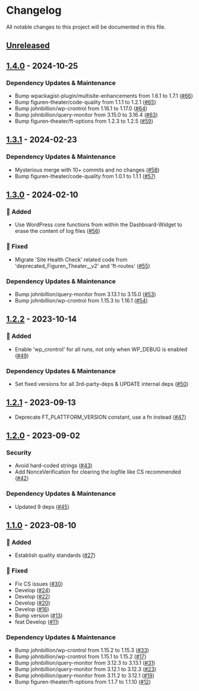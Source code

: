 # Changelog

All notable changes to this project will be documented in this file.

## [Unreleased](https://github.com/figuren-theater/ft-maintenance/compare/1.4.0...HEAD)

## [1.4.0](https://github.com/figuren-theater/ft-maintenance/compare/1.3.1...1.4.0) - 2024-10-25

### Dependency Updates & Maintenance

- Bump wpackagist-plugin/multisite-enhancements from 1.6.1 to 1.7.1 ([#66](https://github.com/figuren-theater/ft-maintenance/pull/66))
- Bump figuren-theater/code-quality from 1.1.1 to 1.2.1 ([#65](https://github.com/figuren-theater/ft-maintenance/pull/65))
- Bump johnbillion/wp-crontrol from 1.16.1 to 1.17.0 ([#64](https://github.com/figuren-theater/ft-maintenance/pull/64))
- Bump johnbillion/query-monitor from 3.15.0 to 3.16.4 ([#63](https://github.com/figuren-theater/ft-maintenance/pull/63))
- Bump figuren-theater/ft-options from 1.2.3 to 1.2.5 ([#59](https://github.com/figuren-theater/ft-maintenance/pull/59))

## [1.3.1](https://github.com/figuren-theater/ft-maintenance/compare/1.3.0...1.3.1) - 2024-02-23

### Dependency Updates & Maintenance

- Mysterious merge with 10+ commits and no changes ([#58](https://github.com/figuren-theater/ft-maintenance/pull/58))
- Bump figuren-theater/code-quality from 1.0.1 to 1.1.1 ([#57](https://github.com/figuren-theater/ft-maintenance/pull/57))

## [1.3.0](https://github.com/figuren-theater/ft-maintenance/compare/1.2.2...1.3.0) - 2024-02-10

### 🚀 Added

- Use WordPress core functions from within the Dashboard-Widget to erase the content of log files ([#56](https://github.com/figuren-theater/ft-maintenance/pull/56))

### 🐛 Fixed

- Migrate 'Site Health Check' related code from 'deprecated_Figuren_Theater__v2' and 'ft-routes' ([#55](https://github.com/figuren-theater/ft-maintenance/pull/55))

### Dependency Updates & Maintenance

- Bump johnbillion/query-monitor from 3.13.1 to 3.15.0 ([#53](https://github.com/figuren-theater/ft-maintenance/pull/53))
- Bump johnbillion/wp-crontrol from 1.15.3 to 1.16.1 ([#54](https://github.com/figuren-theater/ft-maintenance/pull/54))

## [1.2.2](https://github.com/figuren-theater/ft-maintenance/compare/1.2.1...1.2.2) - 2023-10-14

### 🚀 Added

- Enable 'wp_crontrol' for all runs, not only when WP_DEBUG is enabled ([#49](https://github.com/figuren-theater/ft-maintenance/pull/49))

### Dependency Updates & Maintenance

- Set fixed versions for all 3rd-party-deps & UPDATE internal deps ([#50](https://github.com/figuren-theater/ft-maintenance/pull/50))

## [1.2.1](https://github.com/figuren-theater/ft-maintenance/compare/1.2.0...1.2.1) - 2023-09-13

- Deprecate FT_PLATTFORM_VERSION constant, use a fn instead ([#47](https://github.com/figuren-theater/ft-maintenance/pull/47))

## [1.2.0](https://github.com/figuren-theater/ft-maintenance/compare/1.1.0...1.2.0) - 2023-09-02

### Security

- Avoid hard-coded strings ([#43](https://github.com/figuren-theater/ft-maintenance/pull/43))
- Add NonceVerification for clearing the logfile like CS recommended ([#42](https://github.com/figuren-theater/ft-maintenance/pull/42))

### Dependency Updates & Maintenance

- Updated 9 deps ([#45](https://github.com/figuren-theater/ft-maintenance/pull/45))

## [1.1.0](https://github.com/figuren-theater/ft-maintenance/compare/1.0.15...1.1.0) - 2023-08-10

### 🚀 Added

- Establish quality standards ([#27](https://github.com/figuren-theater/ft-maintenance/pull/27))

### 🐛 Fixed

- Fix CS issues ([#30](https://github.com/figuren-theater/ft-maintenance/pull/30))
- Develop ([#24](https://github.com/figuren-theater/ft-maintenance/pull/24))
- Develop ([#22](https://github.com/figuren-theater/ft-maintenance/pull/22))
- Develop ([#20](https://github.com/figuren-theater/ft-maintenance/pull/20))
- Develop ([#16](https://github.com/figuren-theater/ft-maintenance/pull/16))
- Bump version ([#13](https://github.com/figuren-theater/ft-maintenance/pull/13))
- feat Develop ([#11](https://github.com/figuren-theater/ft-maintenance/pull/11))

### Dependency Updates & Maintenance

- Bump johnbillion/wp-crontrol from 1.15.2 to 1.15.3 ([#33](https://github.com/figuren-theater/ft-maintenance/pull/33))
- Bump johnbillion/wp-crontrol from 1.15.1 to 1.15.2 ([#17](https://github.com/figuren-theater/ft-maintenance/pull/17))
- Bump johnbillion/query-monitor from 3.12.3 to 3.13.1 ([#31](https://github.com/figuren-theater/ft-maintenance/pull/31))
- Bump johnbillion/query-monitor from 3.12.1 to 3.12.3 ([#23](https://github.com/figuren-theater/ft-maintenance/pull/23))
- Bump johnbillion/query-monitor from 3.11.2 to 3.12.1 ([#19](https://github.com/figuren-theater/ft-maintenance/pull/19))
- Bump figuren-theater/ft-options from 1.1.7 to 1.1.10 ([#12](https://github.com/figuren-theater/ft-maintenance/pull/12))
